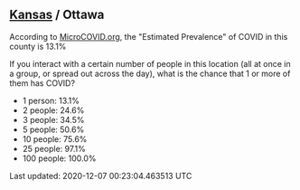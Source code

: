 
## [Kansas](/united-states/kansas) / Ottawa

According to [MicroCOVID.org](http://microcovid.org),
the "Estimated Prevalence" of COVID in this county is 13.1%

If you interact with a certain number of people in this location
(all at once in a group, or spread out across the day), what is the chance that
1 or more of them has COVID?

- 1 person: 13.1%
- 2 people: 24.6%
- 3 people: 34.5%
- 5 people: 50.6%
- 10 people: 75.6%
- 25 people: 97.1%
- 100 people: 100.0%

Last updated: 2020-12-07 00:23:04.463513 UTC

